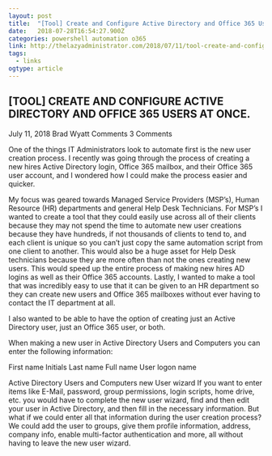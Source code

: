 ```yaml
---
layout: post 
title:  "[Tool] Create and Configure Active Directory and Office 365 Users at Once. – The Lazy Administrator" 
date:   2018-07-28T16:54:27.900Z 
categories: powershell automation o365 
link: http://thelazyadministrator.com/2018/07/11/tool-create-and-configure-active-directory-and-office-365-users-at-once/ 
tags:
  - links
ogtype: article 
---
```


## [TOOL] CREATE AND CONFIGURE ACTIVE DIRECTORY AND OFFICE 365 USERS AT ONCE.
 July 11, 2018  Brad Wyatt Comments  3 Comments

One of the things IT Administrators look to automate first is the new user creation process. I recently was going through the process of creating a new hires Active Directory login, Office 365 mailbox, and their Office 365 user account, and I wondered how I could make the process easier and quicker.

My focus was geared towards Managed Service Providers (MSP’s), Human Resource (HR) departments and general Help Desk Technicians. For MSP’s I wanted to create a tool that they could easily use across all of their clients because they may not spend the time to automate new user creations because they have hundreds, if not thousands of clients to tend to, and each client is unique so you can’t just copy the same automation script from one client to another. This would also be a huge asset for Help Desk technicians because they are more often than not the ones creating new users. This would speed up the entire process of making new hires AD logins as well as their Office 365 accounts. Lastly, I wanted to make a tool that was incredibly easy to use that it can be given to an HR department so they can create new users and Office 365 mailboxes without ever having to contact the IT department at all.

I also wanted to be able to have the option of creating just an Active Directory user, just an Office 365 user, or both.

When making a new user in Active Directory Users and Computers you can enter the following information:

First name
Initials
Last name
Full name
User logon name

Active Directory Users and Computers new User wizard
If you want to enter items like E-Mail, password, group permissions, login scripts, home drive, etc. you would have to complete the new user wizard, find and then edit your user in Active Directory, and then fill in the necessary information. But what if we could enter all that information during the user creation process? We could add the user to groups, give them profile information, address, company info, enable multi-factor authentication and more, all without having to leave the new user wizard.